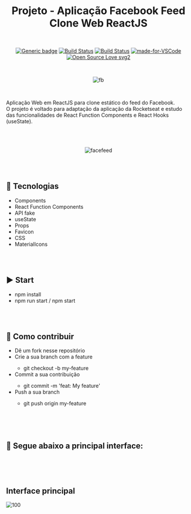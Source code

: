 <div align="center">

# Projeto - Aplicação Facebook Feed Clone Web ReactJS

</div>

<br>

<div align="center">

[![Generic badge](https://img.shields.io/badge/Made%20by-Renan%20Borba-purple.svg)](https://shields.io/) [![Build Status](https://img.shields.io/github/stars/RenanBorba/react-web-facebook-feed.svg)](https://github.com/RenanBorba/react-web-facebook-feed) [![Build Status](https://img.shields.io/github/forks/RenanBorba/react-web-facebook-feed.svg)](https://github.com/RenanBorba/react-web-facebook-feed) [![made-for-VSCode](https://img.shields.io/badge/Made%20for-VSCode-1f425f.svg)](https://code.visualstudio.com/) [![Open Source Love svg2](https://badges.frapsoft.com/os/v2/open-source.svg?v=103)](https://github.com/ellerbrock/open-source-badges/)

<br>

![fb](https://user-images.githubusercontent.com/48495838/84807664-f61dc200-afdd-11ea-8d8a-f98ec1bc7366.png)

</div>

<br>

Aplicação Web em ReactJS para clone estático do feed do Facebook.<br>
O projeto é voltado para adaptação da aplicação da Rocketseat e estudo das funcionalidades de React Function Components e React Hooks (useState).

<br><br>

<div align="center">
  
![facefeed](https://user-images.githubusercontent.com/48495838/84701933-39b7f380-af2c-11ea-869e-b17dc12fa104.png)

</div>

<br><br>

## :rocket: Tecnologias
<ul>
  <li>Components</li>
  <li>React Function Components</li>
  <li>API fake</li>
  <li>useState</li>
  <li>Props</li>
  <li>Favicon</li>
  <li>CSS</li>
  <li>MaterialIcons</li>
</ul>

<br><br>

## :arrow_forward: Start
<ul>
  <li>npm install</li>
  <li>npm run start / npm start</li>
</ul>

<br><br>

## :punch: Como contribuir
<ul>
  <li>Dê um fork nesse repositório</li>
  <li>Crie a sua branch com a feature</li>
    <ul>
      <li>git checkout -b my-feature</li>
    </ul>
  <li>Commit a sua contribuição</li>
    <ul>
      <li>git commit -m 'feat: My feature'</li>
    </ul>
  <li>Push a sua branch</li>
    <ul>
      <li>git push origin my-feature</li>
    </ul>
</ul>

<br><br><br>

## :mega: Segue abaixo a principal interface:

<br><br><br>

## Interface principal

![100](https://user-images.githubusercontent.com/48495838/84312343-29260880-ab3b-11ea-81eb-006bd0bb1b16.png)

